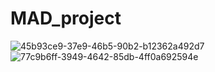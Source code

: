 # MAD_project
 
![45b93ce9-37e9-46b5-90b2-b12362a492d7](https://github.com/shareefmx/MAD_project/assets/106791424/687ee3e7-824c-43fc-b916-24a8a3ac3602)
![77c9b6ff-3949-4642-85db-4ff0a692594e](https://github.com/shareefmx/MAD_project/assets/106791424/511f4f59-d481-4e05-a364-86a98135f230)
